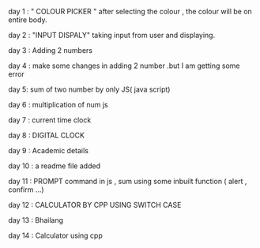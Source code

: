 day 1 : " COLOUR PICKER "  after selecting the colour , the colour will be on entire body.

day 2 :  "INPUT DISPALY"  taking input from user and displaying.

day 3 : Adding 2 numbers

day 4 : make some changes in adding 2 number .but I am getting some error

day 5: sum of two number by only JS( java script)

day 6 : multiplication of num js 

day 7 : current time clock 

day 8 : DIGITAL CLOCK 

day 9 : Academic details

day 10 : a readme file added

day 11 : PROMPT command in js  , sum using some inbuilt function ( alert , confirm ...)

day 12 : CALCULATOR BY CPP USING SWITCH CASE

day 13 : Bhailang 

day 14 : Calculator using cpp
